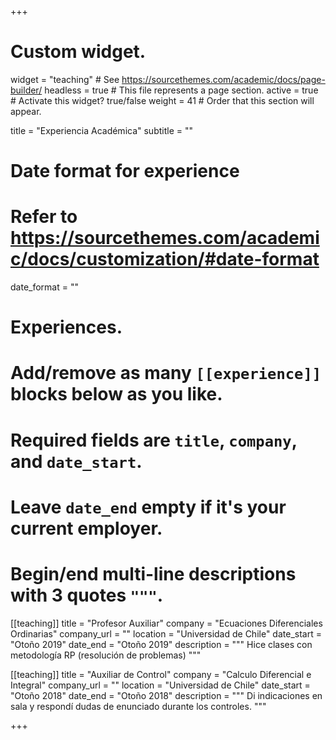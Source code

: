 +++
# Custom widget.
widget = "teaching"  # See https://sourcethemes.com/academic/docs/page-builder/
headless = true  # This file represents a page section.
active = true # Activate this widget? true/false
weight = 41  # Order that this section will appear.

title = "Experiencia Académica"
subtitle = ""

# Date format for experience
#   Refer to https://sourcethemes.com/academic/docs/customization/#date-format
date_format = ""

# Experiences.
#   Add/remove as many `[[experience]]` blocks below as you like.
#   Required fields are `title`, `company`, and `date_start`.
#   Leave `date_end` empty if it's your current employer.
#   Begin/end multi-line descriptions with 3 quotes `"""`.

[[teaching]]
  title = "Profesor Auxiliar"
  company = "Ecuaciones Diferenciales Ordinarias"
  company_url = ""
  location = "Universidad de Chile"
  date_start = "Otoño 2019"
  date_end = "Otoño 2019"
  description = """
  Hice clases con metodología RP (resolución de problemas)
  """

[[teaching]]
  title = "Auxiliar de Control"
  company = "Calculo Diferencial e Integral"
  company_url = ""
  location = "Universidad de Chile"
  date_start = "Otoño 2018"
  date_end = "Otoño 2018"
  description = """
  Di indicaciones en sala y respondí dudas de enunciado durante los controles.
  """

+++

